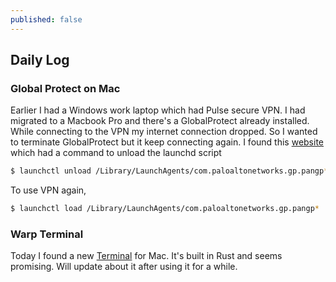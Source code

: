 ```yaml
---
published: false
---
```

## Daily Log
 
### Global Protect on Mac

Earlier I had a Windows work laptop which had Pulse secure VPN. I had migrated to a Macbook Pro and there's a GlobalProtect already installed. While connecting to the VPN my internet connection dropped. So I wanted to terminate GlobalProtect but it keep connecting again. I found this [website](https://joshcurry.co.uk/posts/how-to-quit-globalprotect-mac/) which had a command to unload the launchd script

```bash
$ launchctl unload /Library/LaunchAgents/com.paloaltonetworks.gp.pangp*
```

To use VPN again, 

```bash
$ launchctl load /Library/LaunchAgents/com.paloaltonetworks.gp.pangp*
```

### Warp Terminal

Today I found a new [Terminal](https://app.warp.dev/get_warp) for Mac. It's built in Rust and seems promising. Will update about it after using it for a while.

